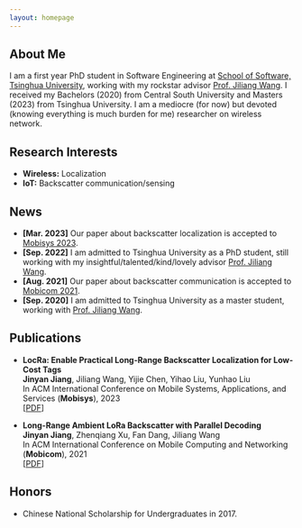 ```yaml
---
layout: homepage
---
```


## About Me

I am a first year PhD student in Software Engineering at [School of Software, Tsinghua University](https://www.thss.tsinghua.edu.cn/en/), working with my rockstar advisor [Prof. Jiliang Wang](http://tns.thss.tsinghua.edu.cn/~jiliang/). 
I received my Bachelors (2020) from Central South University and Masters (2023) from Tsinghua University.
I am a mediocre (for now) but devoted (knowing everything is much burden for me) researcher on wireless network.

## Research Interests

- **Wireless:** Localization
- **IoT:** Backscatter communication/sensing

## News

- **[Mar. 2023]** Our paper about backscatter localization is accepted to [Mobisys 2023](https://www.sigmobile.org/mobisys/2023/).
- **[Sep. 2022]** I am admitted to Tsinghua University as a PhD student, still working with my insightful/talented/kind/lovely advisor [Prof. Jiliang Wang](http://tns.thss.tsinghua.edu.cn/~jiliang/).
- **[Aug. 2021]** Our paper about backscatter communication is accepted to [Mobicom 2021](https://www.sigmobile.org/mobicom/2021/index.html).
- **[Sep. 2020]** I am admitted to Tsinghua University as a master student, working with [Prof. Jiliang Wang](http://tns.thss.tsinghua.edu.cn/~jiliang/).

## Publications

- **LocRa: Enable Practical Long-Range Backscatter Localization for Low-Cost Tags**
  <br>
  **Jinyan Jiang**, Jiliang Wang, Yijie Chen, Yihao Liu, Yunhao Liu
  <br>
  In ACM International Conference on Mobile Systems, Applications, and Services (**Mobisys**), 2023
  <br>
  [[PDF](./paper/locra.pdf)]


- **Long-Range Ambient LoRa Backscatter with Parallel Decoding**
  <br>
  **Jinyan Jiang**, Zhenqiang Xu, Fan Dang, Jiliang Wang
  <br>
  In ACM International Conference on Mobile Computing and Networking (**Mobicom**), 2021
  <br>
  [[PDF](./paper/pplora.pdf)]

## Honors

- Chinese National Scholarship for Undergraduates in 2017.